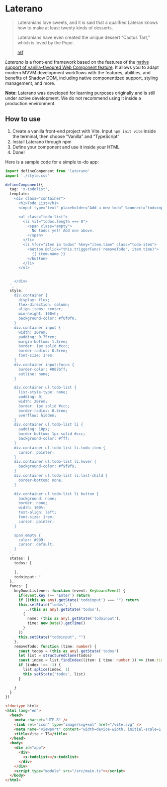 # Laterano

> Lateranians love sweets, and it is said that a qualified Lateran knows how to make at least twenty kinds of desserts. 
> 
> Lateranians have even created the unique dessert “Cactus Tart,” which is loved by the Pope.
> 
> [ref](https://prts.wiki/w/%E6%B3%B0%E6%8B%89%E5%A4%A7%E5%85%B8:%E5%9C%B0%E7%90%86/%E6%8B%89%E7%89%B9%E5%85%B0#:~:text=%E6%8B%89%E7%89%B9%E5%85%B0%E4%BA%BA,%E5%93%81%EF%BC%8C%E5%8F%97%E5%88%B0%E6%95%99%E5%AE%97%E5%96%9C%E7%88%B1%E3%80%82)

*Laterano* is a front-end framework based on the features of the [native support of vanilla-favoured Web Component feature](https://developer.mozilla.org/en-US/docs/Web/API/Web_components). It allows you to adapt modern MVVM development workflows with the features, abilities, and benefits of Shadow DOM, including native componentized support, styling management, and more.

**Note:** Laterano was developed for learning purposes originally and is still under active development. We do not recommend using it inside a production environment.

## How to use

1. Create a vanilla front-end project with Vite. Input `npm init vite` inside the terminal, then choose “Vanilla” and “TypeScript”
2. Install Laterano through npm
3. Define your component and use it inside your HTML
4. Done!

Here is a sample code for a simple to-do app:

```ts
import defineComponent from 'laterano'
import './style.css'

defineComponent({
  tag: 'x-todolist',
  template: `
    <div class="container">
      <h1>Todo List</h1>
      <input type="text" placeholder="Add a new todo" %connect="todoinput" @keyup="e => this.triggerFunc('keyDownListener', e)" />

      <ul class="todo-list">
        <li %if="todos.length === 0">
          <span class="empty">
            No todos yet! Add one above.
          </span>
        </li>
        <li %for="item in todos" %key="item.time" class="todo-item">
          <button @click="this.triggerFunc('removeTodo', item.time)">
            {{ item.name }}
          </button>
        </li>
      </ul>

      
    </div>
  `,
  style: `
    div.container {
      display: flex;
      flex-direction: column;
      align-items: center;
      min-height: 100vh;
      background-color: #f0f0f0;
    }
    div.container input {
      width: 20rem;
      padding: 0.75rem;
      margin-bottom: 1.5rem;
      border: 1px solid #ccc;
      border-radius: 0.5rem;
      font-size: 1rem;
    }
    div.container input:focus {
      border-color: #007bff;
      outline: none;
    }

    div.container ul.todo-list {
      list-style-type: none;
      padding: 0;
      width: 20rem;
      border: 1px solid #ccc;
      border-radius: 0.5rem;
      overflow: hidden;
    }
    div.container ul.todo-list li {
      padding: 10px;
      border-bottom: 1px solid #ccc;
      background-color: #fff;
    }
    div.container ul.todo-list li.todo-item {
      cursor: pointer;
    }
    div.container ul.todo-list li:hover {
      background-color: #f9f9f9;
    }
    div.container ul.todo-list li:last-child {
      border-bottom: none;
    }

    div.container ul.todo-list li button {
      background: none;
      border: none;
      width: 100%;
      text-align: left;
      font-size: 1rem;
      cursor: pointer;
    }

    span.empty {
      color: #999;
      cursor: default;
    }
  `,
  states: {
    todos: [
      
    ],
    todoinput: ''
  },
  funcs: {
    keyDownListener: function (event: KeyboardEvent) {
      if(event.key !== 'Enter') return
      if ((this as any).getState('todoinput') === "") return
      this.setState("todos", [
        ...(this as any).getState('todos'),
        {
          name: (this as any).getState('todoinput'),
          time: new Date().getTime()
        }
      ])
      this.setState("todoinput", "")
    },
    removeTodo: function (time: number) {
      const todos = (this as any).getState('todos')
      let list = structuredClone(todos)
      const index = list.findIndex((item: { time: number }) => item.time === time)
      if (index !== -1) {
        list.splice(index, 1)
        this.setState('todos', list)
      }

    }
  }
})
```

```html
<!doctype html>
<html lang="en">
  <head>
    <meta charset="UTF-8" />
    <link rel="icon" type="image/svg+xml" href="/vite.svg" />
    <meta name="viewport" content="width=device-width, initial-scale=1.0" />
    <title>Vite + TS</title>
  </head>
  <body>
    <div id="app">
      <div>
        <x-todolist></x-todolist>
      </div>
    </div>
    <script type="module" src="/src/main.ts"></script>
  </body>
</html>
```